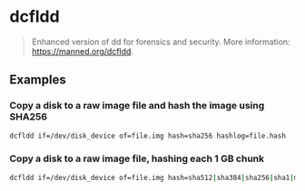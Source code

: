 # dcfldd

> Enhanced version of dd for forensics and security. More information: <https://manned.org/dcfldd>.

## Examples

### Copy a disk to a raw image file and hash the image using SHA256

```bash
dcfldd if=/dev/disk_device of=file.img hash=sha256 hashlog=file.hash
```

### Copy a disk to a raw image file, hashing each 1 GB chunk

```bash
dcfldd if=/dev/disk_device of=file.img hash=sha512|sha384|sha256|sha1|md5 hashlog=file.hash hashwindow=1G
```
